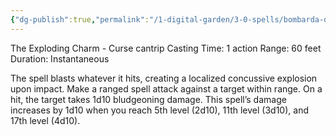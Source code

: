 ```yaml
---
{"dg-publish":true,"permalink":"/1-digital-garden/3-0-spells/bombarda-dark/"}
---
```


The Exploding Charm - Curse cantrip 
Casting Time: 1 action 
Range: 60 feet 
Duration: Instantaneous 

The spell blasts whatever it hits, creating a localized concussive explosion upon impact. Make a ranged spell attack against a target within range. On a hit, the target takes 1d10 bludgeoning damage. This spell’s damage increases by 1d10 when you reach 5th level (2d10), 11th level (3d10), and 17th level (4d10).